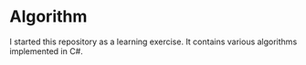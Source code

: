 Algorithm
================================================================================

I started this repository as a learning exercise. It contains various algorithms
implemented in C#.

